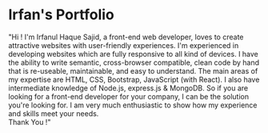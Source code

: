 # Irfan's Portfolio

"Hi ! I'm Irfanul Haque Sajid, a front-end web developer, loves to create attractive websites with user-friendly experiences. I'm experienced in developing websites which are fully responsive to all kind of devices. I have the ability to write semantic, cross-browser compatible, clean code by hand that is re-useable, maintainable, and easy to understand. The main areas of my expertise are HTML, CSS, Bootstrap, JavaScript (with React). I also have intermediate knowledge of Node.js, express.js & MongoDB. So if you are looking for a front-end developer for your company, I can be the solution you're looking for. I am very much enthusiastic to show how my experience and skills meet your needs. <br> Thank You !"